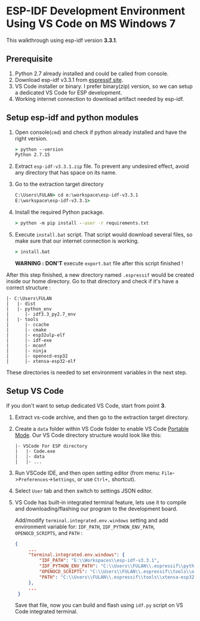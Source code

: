# ESP-IDF Development Environment Using VS Code on MS Windows 7
This walkthrough using esp-idf version **3.3.1**.

## Prerequisite
1. Python 2.7 already installed and could be called from console.
2. Download esp-idf v3.3.1 from [espressif site](https://dl.espressif.com/dl/esp-idf/releases/esp-idf-v3.3.1.zip).
3. VS Code installer or binary. I prefer binary(zip) version, so we can setup a dedicated VS Code for ESP development.
4. Working internet connection to download artifact needed by esp-idf.

## Setup esp-idf and python modules
1. Open console(`cmd`) and check if python already installed and have the right version.
   ```bat
   > python --version
   Python 2.7.15
   ```
1. Extract `esp-idf-v3.3.1.zip` file. To prevent any undesired effect, avoid any directory that has space on its name.
2. Go to the extraction target directory
   ```bat
   C:\Users\FULAN> cd e:\workspace\esp-idf-v3.3.1
   E:\workspace\esp-idf-v3.3.1>
   ```
3. Install the required Python package.
   ```bat
   > python -m pip install --user -r requirements.txt
   ```
4. Execute `install.bat` script. That script would download several files, so make sure that our internet connection is working.
 
   ```bat
   > install.bat
   ```

   **WARNING :** **DON'T** execute `export.bat` file after this script finished !

After this step finished, a new directory named `.espressif` would be created inside our home directory. Go to that directory and check if it's have a correct structure :
```
|- C:\Users\FULAN
|   |- dist
|   |- python_env
|      |- idf3.3_py2.7_env
|   |- tools
|      |- ccache
|      |- cmake
|      |- esp32ulp-elf
|      |- idf-exe
|      |- mconf
|      |- ninja
|      |- openocd-esp32
|      |- xtensa-esp32-elf
```
These directories is needed to set environment variables in the next step.


## Setup VS Code
If you don't want to setup dedicated VS Code, start from point **3**.
1. Extract vs-code archive, and then go to the extraction target directory.
2. Create a `data` folder within VS Code folder to enable VS Code [Portable Mode](https://code.visualstudio.com/docs/editor/portable). Our VS Code directory structure would look like this:
   ```
   |- VSCode For ESP directory
   |   |- Code.exe
   |   |- data
   |   |- ...
   ```
3. Run VSCode IDE, and then open setting editor (from menu: `File`->`Preferences`->`Settings`, or use `Ctrl+,` shortcut).
4. Select `User` tab and then switch to settings JSON editor.
5. VS Code has built-in integrated terminal feature, lets use it to compile and downloading/flashing our program to the development board.

   Add/modify `terminal.integrated.env.windows` setting and add environment variable for: `IDF_PATH`, `IDF_PYTHON_ENV_PATH`, `OPENOCD_SCRIPTS`, and `PATH` :
   ```json
   {
        ...
        "terminal.integrated.env.windows": {
            "IDF_PATH": "E:\\Workspaces\\esp-idf-v3.3.1",
            "IDF_PYTHON_ENV_PATH": "C:\\Users\\FULAN\\.espressif\\python_env\\idf3.3_py2.7_env",
            "OPENOCD_SCRIPTS": "C:\\Users\\FULAN\\.espressif\\tools\\openocd-esp32\\v0.10.0-esp32-20190313\\openocd-esp32\\share\\openocd\\scripts",
            "PATH": "C:\\Users\\FULAN\\.espressif\\tools\\xtensa-esp32-elf\\1.22.0-80-g6c4433a5-5.2.0\\xtensa-esp32-elf\\bin;C:\\Users\\FULAN\\.espressif\\tools\\esp32ulp-elf\\2.28.51.20170517\\esp32ulp-elf-binutils\\bin;C:\\Users\\FULAN\\.espressif\\tools\\cmake\\3.13.4\\bin;C:\\Users\\FULAN\\.espressif\\tools\\openocd-esp32\\v0.10.0-esp32-20190313\\openocd-esp32\\bin;C:\\Users\\FULAN\\.espressif\\tools\\mconf\\v4.6.0.0-idf-20190628\\;C:\\Users\\FULAN\\.espressif\\tools\\ninja\\1.9.0\\;C:\\Users\\FULAN\\.espressif\\tools\\idf-exe\\1.0.1\\;C:\\Users\\FULAN\\.espressif\\tools\\ccache\\3.7\\;C:\\Users\\FULAN\\.espressif\\python_env\\idf3.3_py2.7_env\\Scripts;${env:PATH}"
        },
        ...
    }
   ```
   Save that file, now you can build and flash using `idf.py` script on VS Code integrated terminal.